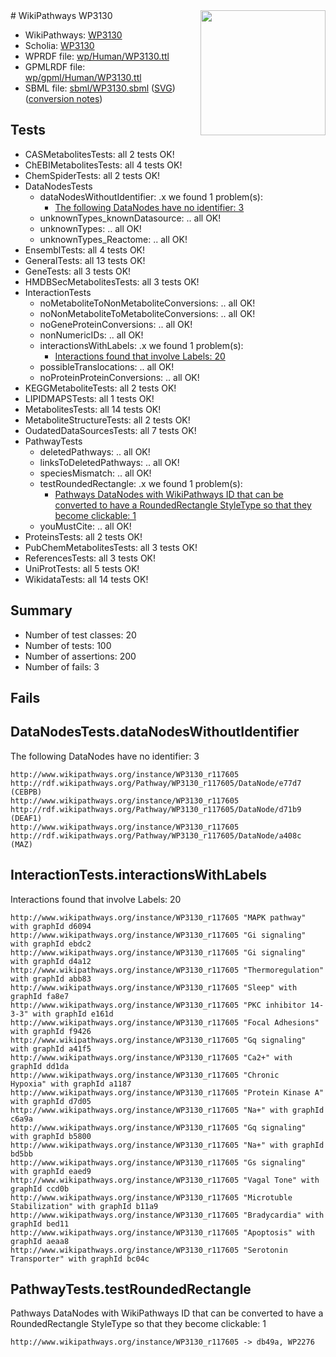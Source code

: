 <img style="float: right; width: 200px" src="../logo.png" />
# WikiPathways WP3130

* WikiPathways: [WP3130](https://identifiers.org/wikipathways:WP3130)
* Scholia: [WP3130](https://scholia.toolforge.org/wikipathways/WP3130)
* WPRDF file: [wp/Human/WP3130.ttl](../wp/Human/WP3130.ttl)
* GPMLRDF file: [wp/gpml/Human/WP3130.ttl](../wp/gpml/Human/WP3130.ttl)
* SBML file: [sbml/WP3130.sbml](../sbml/WP3130.sbml) ([SVG](../sbml/WP3130.svg)) ([conversion notes](../sbml/WP3130.txt))

## Tests
* CASMetabolitesTests: all 2 tests OK!
* ChEBIMetabolitesTests: all 4 tests OK!
* ChemSpiderTests: all 2 tests OK!
* DataNodesTests
    * dataNodesWithoutIdentifier: .x we found 1 problem(s):
        * [The following DataNodes have no identifier: 3](#d2d32fa2)
    * unknownTypes_knownDatasource: .. all OK!
    * unknownTypes: .. all OK!
    * unknownTypes_Reactome: .. all OK!
* EnsemblTests: all 4 tests OK!
* GeneralTests: all 13 tests OK!
* GeneTests: all 3 tests OK!
* HMDBSecMetabolitesTests: all 3 tests OK!
* InteractionTests
    * noMetaboliteToNonMetaboliteConversions: .. all OK!
    * noNonMetaboliteToMetaboliteConversions: .. all OK!
    * noGeneProteinConversions: .. all OK!
    * nonNumericIDs: .. all OK!
    * interactionsWithLabels: .x we found 1 problem(s):
        * [Interactions found that involve Labels: 20](#fe97a8d7)
    * possibleTranslocations: .. all OK!
    * noProteinProteinConversions: .. all OK!
* KEGGMetaboliteTests: all 2 tests OK!
* LIPIDMAPSTests: all 1 tests OK!
* MetabolitesTests: all 14 tests OK!
* MetaboliteStructureTests: all 2 tests OK!
* OudatedDataSourcesTests: all 7 tests OK!
* PathwayTests
    * deletedPathways: .. all OK!
    * linksToDeletedPathways: .. all OK!
    * speciesMismatch: .. all OK!
    * testRoundedRectangle: .x we found 1 problem(s):
        * [Pathways DataNodes with WikiPathways ID that can be converted to have a RoundedRectangle StyleType so that they become clickable: 1](#9fbad3cb)
    * youMustCite: .. all OK!
* ProteinsTests: all 2 tests OK!
* PubChemMetabolitesTests: all 3 tests OK!
* ReferencesTests: all 3 tests OK!
* UniProtTests: all 5 tests OK!
* WikidataTests: all 14 tests OK!


## Summary

* Number of test classes: 20
* Number of tests: 100
* Number of assertions: 200
* Number of fails: 3

## Fails

<a name="d2d32fa2" />

## DataNodesTests.dataNodesWithoutIdentifier

The following DataNodes have no identifier: 3
```
http://www.wikipathways.org/instance/WP3130_r117605 http://rdf.wikipathways.org/Pathway/WP3130_r117605/DataNode/e77d7 (CEBPB)
http://www.wikipathways.org/instance/WP3130_r117605 http://rdf.wikipathways.org/Pathway/WP3130_r117605/DataNode/d71b9 (DEAF1)
http://www.wikipathways.org/instance/WP3130_r117605 http://rdf.wikipathways.org/Pathway/WP3130_r117605/DataNode/a408c (MAZ)
```

<a name="fe97a8d7" />

## InteractionTests.interactionsWithLabels

Interactions found that involve Labels: 20
```
http://www.wikipathways.org/instance/WP3130_r117605 "MAPK pathway" with graphId d6094
http://www.wikipathways.org/instance/WP3130_r117605 "Gi signaling" with graphId ebdc2
http://www.wikipathways.org/instance/WP3130_r117605 "Gi signaling" with graphId d4a12
http://www.wikipathways.org/instance/WP3130_r117605 "Thermoregulation" with graphId abb83
http://www.wikipathways.org/instance/WP3130_r117605 "Sleep" with graphId fa8e7
http://www.wikipathways.org/instance/WP3130_r117605 "PKC inhibitor 14-3-3" with graphId e161d
http://www.wikipathways.org/instance/WP3130_r117605 "Focal Adhesions" with graphId f9426
http://www.wikipathways.org/instance/WP3130_r117605 "Gq signaling" with graphId a41f5
http://www.wikipathways.org/instance/WP3130_r117605 "Ca2+" with graphId dd1da
http://www.wikipathways.org/instance/WP3130_r117605 "Chronic
Hypoxia" with graphId a1187
http://www.wikipathways.org/instance/WP3130_r117605 "Protein Kinase A" with graphId d7d05
http://www.wikipathways.org/instance/WP3130_r117605 "Na+" with graphId c6a9a
http://www.wikipathways.org/instance/WP3130_r117605 "Gq signaling" with graphId b5800
http://www.wikipathways.org/instance/WP3130_r117605 "Na+" with graphId bd5bb
http://www.wikipathways.org/instance/WP3130_r117605 "Gs signaling" with graphId eaed9
http://www.wikipathways.org/instance/WP3130_r117605 "Vagal Tone" with graphId ccd0b
http://www.wikipathways.org/instance/WP3130_r117605 "Microtuble
Stabilization" with graphId b11a9
http://www.wikipathways.org/instance/WP3130_r117605 "Bradycardia" with graphId bed11
http://www.wikipathways.org/instance/WP3130_r117605 "Apoptosis" with graphId aeaa8
http://www.wikipathways.org/instance/WP3130_r117605 "Serotonin
Transporter" with graphId bc04c
```

<a name="9fbad3cb" />

## PathwayTests.testRoundedRectangle

Pathways DataNodes with WikiPathways ID that can be converted to have a RoundedRectangle StyleType so that they become clickable: 1
```
http://www.wikipathways.org/instance/WP3130_r117605 -> db49a, WP2276
 ```

